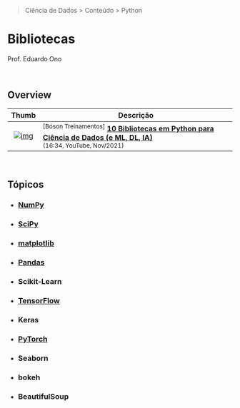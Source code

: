 > Ciência de Dados > Conteúdo > Python

# Bibliotecas

Prof. Eduardo Ono

<br>

## Overview

| Thumb | Descrição |
| :-: | --- |
| [![img](https://img.youtube.com/vi/29tdx8_Q-uQ/default.jpg)](https://www.youtube.com/watch?v=29tdx8_Q-uQ) | <sup>[Bóson Treinamentos]</sup> [__10 Bibliotecas em Python para Ciência de Dados (e ML, DL, IA)__](https://www.youtube.com/watch?v=29tdx8_Q-uQ)<br> <sub>(16:34, YouTube, Nov/2021)</sub>

<br>

## Tópicos

* ### [NumPy](./numpy)

* ### [SciPy](./scipy)

* ### [matplotlib](./matplotlib)

* ### [Pandas](./pandas)

* ### Scikit-Learn

* ### [TensorFlow](./tensorflow)

* ### Keras

* ### [PyTorch](./pytorch)

* ### Seaborn

* ### bokeh

* ### BeautifulSoup

<br>
